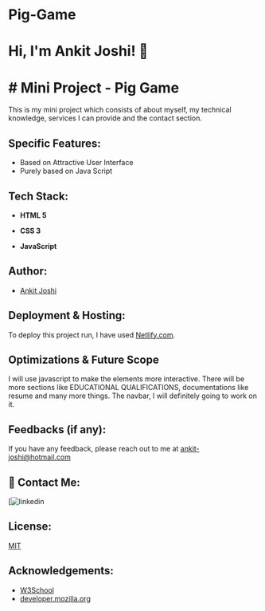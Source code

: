 # Pig-Game
 
# Hi, I'm Ankit Joshi! 👋

  
# # Mini Project - Pig Game

This is my mini project which consists of about myself, my technical knowledge, services I can provide and the contact section.

## Specific Features:

- Based on Attractive User Interface
- Purely based on Java Script


  
## Tech Stack:

- **HTML 5**

- **CSS 3**

- **JavaScript**

  
## Author:

- [Ankit Joshi](https://github.com/myselfjoc)

  
## Deployment & Hosting:

To deploy this project run, I have used [Netlify.com](https://www.netlify.com/).

  
## Optimizations & Future Scope

I will use javascript to make the elements more interactive. There will be more sections like EDUCATIONAL QUALIFICATIONS, documentations like resume and many more things. The navbar, I will definitely going to work on it.
  
## Feedbacks (if any):

If you have any feedback, please reach out to me at ankit-joshi@hotmail.com

  
## 🔗 Contact Me:
[![linkedin](https://www.linkedin.com/in/ankitjoshi-1997)


  
## License:

[MIT](https://choosealicense.com/licenses/mit/)

  
## Acknowledgements:

 - [W3School](https://www.w3schools.com/)
 - [developer.mozilla.org](https://developer.mozilla.org/en-US/docs/Web/CSS)
 

